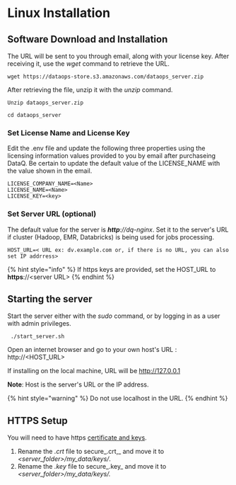 # Linux Installation

## Software Download and Installation

The URL will be sent to you through email, along with your license key. After receiving it, use the _wget_ command to retrieve the URL.

```text
wget https://dataops-store.s3.amazonaws.com/dataops_server.zip
```

After retrieving the file, unzip it with the _unzip_ command.

```text
Unzip dataops_server.zip

cd dataops_server
```

### Set License Name and License Key

Edit the .env file and update the following three properties using the licensing information values provided to you by email after purchaseing DataQ. Be certain to update the default value of the LICENSE\_NAME with the value shown in the email.

```text
LICENSE_COMPANY_NAME=<Name>
LICENSE_NAME=<Name>
LICENSE_KEY=<key>
```

### Set Server URL \(optional\)

The default value for the server is _**http**://dq-nginx_. Set it to the server's URL if cluster \(Hadoop, EMR, Databricks\) is being used for jobs processing.

```text
HOST_URL=< URL ex: dv.example.com or, if there is no URL, you can also set IP addrress>
```

{% hint style="info" %}
If https keys are provided, set the HOST\_URL to **https**://&lt;server URL&gt; 
{% endhint %}

## Starting the server

Start the server either with the _sudo_ command, or by logging in as a user with admin privileges.

```text
 ./start_server.sh
```

Open an internet browser and go to your own host's URL : http://&lt;HOST\_URL&gt;

If installing on the local machine, URL will be http://127.0.0.1

**Note**: Host is the server's URL or the IP address.

{% hint style="warning" %}
Do not use localhost in the URL.
{% endhint %}

## HTTPS Setup

You will need to have https [certificate and keys](https://www.knownhost.com/wiki/security/ssl).

1. Rename the _.crt_ file to secure_.crt,_ and move it to _&lt;server\_folder&gt;/my\_data/keys/_.
2. Rename the _.key_ file to secure_.key_ and move it to _&lt;server\_folder&gt;/my\_data/keys/._



